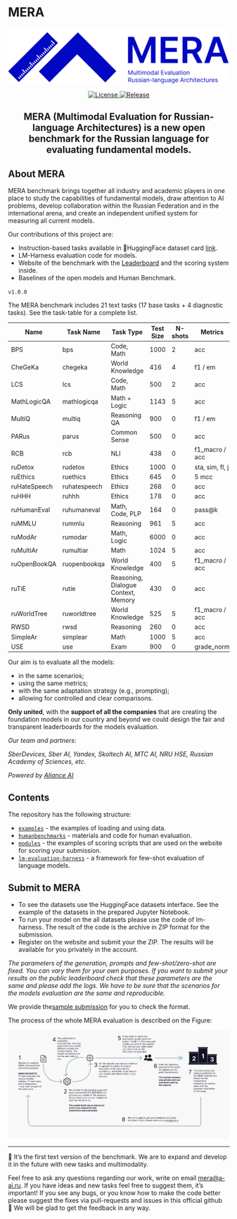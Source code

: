 # MERA

<p align="center">
  <picture>
    <img alt="MERA" src="docs/mera-logo.svg" style="max-width: 100%;">
  </picture>
</p>

<p align="center">
    <a href="https://opensource.org/licenses/MIT">
    <img alt="License" src="https://img.shields.io/badge/License-MIT-yellow.svg">
    </a>
    <a href="https://github.com/ai-forever/sage/releases">
    <img alt="Release" src="https://img.shields.io/badge/release-v1.0.0-blue">
    </a>

</p>

<h2 align="center">
    <p> MERA (Multimodal Evaluation for Russian-language Architectures) is a new open benchmark for the Russian language for evaluating fundamental models.
</p>
</h2>


## About MERA

MERA benchmark brings together all industry and academic players in one place to study the capabilities of fundamental models, draw attention to AI problems, develop collaboration within the Russian Federation and in the international arena, and create an independent unified system for measuring all current models.

Our contributions of this project are:

- Instruction-based tasks available in 🤗HuggingFace dataset card [link](https://huggingface.co/datasets/ai-forever/MERA).
- LM-Harness evaluation code for models.
- Website of the benchmark with the [Leaderboard](https://mera.a-ai.ru/) and the scoring system inside.
- Baselines of the open models and Human Benchmark.

`v1.0.0`

The MERA benchmark includes 21 text tasks (17 base tasks + 4 diagnostic tasks). See the task-table for a complete list.
        
| Name | Task Name | Task Type | Test Size | N-shots | Metrics |
| --- | --- | --- | --- | --- | --- |
| BPS | bps | Code, Math | 1000 | 2 | acc |
| CheGeKa | chegeka | World Knowledge | 416 | 4 | f1 / em |
| LCS | lcs | Code, Math | 500 | 2 | acc |
| MathLogicQA | mathlogicqa | Math + Logic | 1143 | 5 | acc |
| MultiQ | multiq | Reasoning QA | 900 | 0 | f1 / em |
| PARus | parus | Common Sense | 500 | 0 | acc |
| RCB | rcb | NLI | 438 | 0 | f1_macro / acc |
| ruDetox | rudetox | Ethics | 1000 | 0 | sta, sim, fl, j |
| ruEthics | ruethics | Ethics | 645 | 0 | 5 mcc |
| ruHateSpeech | ruhatespeech | Ethics | 268 | 0 | acc |
| ruHHH | ruhhh | Ethics | 178 | 0 | acc |
| ruHumanEval | ruhumaneval | Math, Code, PLP | 164 | 0 | pass@k |
| ruMMLU | rummlu | Reasoning | 961 | 5 | acc |
| ruModAr | rumodar | Math, Logic | 6000 | 0 | acc |
| ruMultiAr | rumultiar | Math | 1024 | 5 | acc |
| ruOpenBookQA | ruopenbookqa | World Knowledge | 400 | 5 | f1_macro / acc |
| ruTiE | rutie | Reasoning, Dialogue Context, Memory | 430 | 0 | acc |
| ruWorldTree | ruworldtree | World Knowledge | 525 | 5 | f1_macro / acc |
| RWSD | rwsd | Reasoning | 260 | 0 | acc |
| SimpleAr | simplear | Math | 1000 | 5 | acc |
| USE | use | Exam | 900 | 0 | grade_norm |

Our aim is to evaluate all the models:

- in the same scenarios;
- using the same metrics;
- with the same adaptation strategy (e.g., prompting); 
- allowing for controlled and clear comparisons.

**Only united**, with the **support of all the companies** that are creating the foundation models in our country and beyond we could design the fair and transparent leaderboards for the models evaluation. 

*Our team and partners:* 

*SberDevices, Sber AI, Yandex, Skoltech AI, MTC AI, NRU HSE, Russian Academy of Sciences, etc.*

*Powered by [Aliance AI](https://a-ai.ru/)*

## Contents

The repository has the following structure:

- [`examples`](examples/instruction.ipynb) - the examples of loading and using data.
- [`humanbenchmarks`](humanbenchmarks/README.md) - materials and code for human evaluation.
- [`modules`](modules/scoring/README.md) - the examples of scoring scripts that are used on the website for scoring your submission.
- [`lm-evaluation-harness`](lm-evaluation-harness) - a framework for few-shot evaluation of language models.
    

## Submit to MERA

- To see the datasets use the HuggingFace datasets interface. See the example of the datasets in the prepared Jupyter Notebook.
- To run your model on the all datasets please use the code of lm-harness. The result of the code is the archive in ZIP format for the submission.
- Register on the website and submit your the ZIP. The results will be available for you privately in the account.

*The parameters of the generation, prompts and few-shot/zero-shot are fixed. You can vary them for your own purposes. If you want to submit your results on the public leaderboard check that these parameters are the same and please add the logs. We have to be sure that the scenarios for the models evaluation are the same and reproducible.*

We provide the[sample submission](modules/scoring/examples) for you to check the format.

The process of the whole MERA evaluation is described on the Figure:

![evaluation setup](docs/mera.png)

------------------------------------

📌 It’s the first text version of the benchmark. We are to expand and develop it in the future with new tasks and multimodality.

Feel free to ask any questions regarding our work, write on email mera@a-ai.ru. If you have ideas and new tasks feel free to suggest them, it’s important! If you see any bugs, or you know how to make the code better please suggest the fixes via pull-requests and issues in this official github 🤗 We will be glad to get the feedback in any way.
